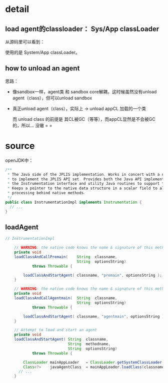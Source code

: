 



# detail



## load agent的classloader： Sys/App classLoader

从源码里可以看到： 

使用的是 System/App classLoader。



## how to unload an agent



思路：

* 像sandbox一样，agent类 和 sandbox core解耦，这时候虽然没有unload agent（class），但可以unload sandbox

* 真正unload agent（class），实际上 -> unload appCL 加载的一个类

  而 unload class 的前提是 其CL被GC（等等），而appCL显然是不会被GC的，所以... 没辙 = =





# source



openJDK中：

```java
/**
 * The Java side of the JPLIS implementation. Works in concert with a native JVMTI agent
 * to implement the JPLIS API set. Provides both the Java API implementation of
 * the Instrumentation interface and utility Java routines to support the native code.
 * Keeps a pointer to the native data structure in a scalar field to allow native
 * processing behind native methods.
 */
public class InstrumentationImpl implements Instrumentation {
  // ...
}
```



## loadAgent



```java
// InstrumentationImpl

    // WARNING: the native code knows the name & signature of this method
    private void
    loadClassAndCallPremain(    String  classname,
                                String  optionsString)
            throws Throwable {

        loadClassAndStartAgent( classname, "premain", optionsString );
    }

    // WARNING: the native code knows the name & signature of this method
    private void
    loadClassAndCallAgentmain(  String  classname,
                                String  optionsString)
            throws Throwable {

        loadClassAndStartAgent( classname, "agentmain", optionsString );
    }

    // Attempt to load and start an agent
    private void
    loadClassAndStartAgent( String  classname,
                            String  methodname,
                            String  optionsString)
            throws Throwable {

        ClassLoader mainAppLoader   = ClassLoader.getSystemClassLoader();
        Class<?>    javaAgentClass  = mainAppLoader.loadClass(classname);
      // ...
    }
```









